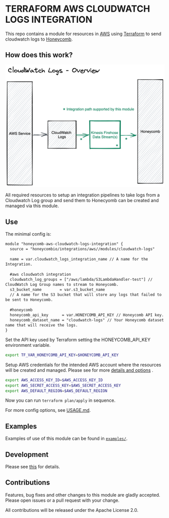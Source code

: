 # TERRAFORM AWS CLOUDWATCH LOGS INTEGRATION

This repo contains a module for resources in [AWS](https://aws.amazon.com/) using [Terraform](https://www.terraform.io/)
to send cloudwatch logs to [Honeycomb](https://www.honeycomb.io/).

## How does this work?

![AWS CloudWatch Logs Integration overview](../../docs/cloudwatch-logs-overview.png)

All required resources to setup an integration pipelines to take logs from a Cloudwatch Log group and send them to
Honecyomb can be created and managed via this module.

## Use

The minimal config is:

```hcl
module "honeycomb-aws-cloudwatch-logs-integration" {
  source = "honeycombio/integrations/aws//modules/cloudwatch-logs"

  name = var.cloudwatch_logs_integration_name // A name for the Integration.

  #aws cloudwatch integration
  cloudwatch_log_groups = ["/aws/lambda/S3LambdaHandler-test"] // CloudWatch Log Group names to stream to Honeycomb.
  s3_bucket_name        = var.s3_bucket_name
  // A name for the S3 bucket that will store any logs that failed to be sent to Honeycomb.

  #honeycomb
  honeycomb_api_key      = var.HONEYCOMB_API_KEY // Honeycomb API key.
  honeycomb_dataset_name = "cloudwatch-logs" // Your Honeycomb dataset name that will receive the logs.
}
```

Set the API key used by Terraform setting the HONEYCOMB_API_KEY environment variable.

```bash
export TF_VAR_HONEYCOMB_API_KEY=$HONEYCOMB_API_KEY
```

Setup AWS credentials for the intended AWS account where the resources will be created and managed. Please see for
more [details and options](https://registry.terraform.io/providers/hashicorp/aws/latest/docs#authentication-and-configuration)
.

```bash
export AWS_ACCESS_KEY_ID=$AWS_ACCESS_KEY_ID
export AWS_SECRET_ACCESS_KEY=$AWS_SECRET_ACCESS_KEY
export AWS_DEFAULT_REGION=$AWS_DEFAULT_REGION
```

Now you can run `terraform plan/apply` in sequence.

For more config options, see [USAGE.md](https://github.com/honeycombio/terraform-aws-integrations/blob/main/USAGE.md).

## Examples

Examples of use of this module can be found
in [`examples/`](https://github.com/honeycombio/terraform-aws-integrations/tree/main/examples).

## Development

Please see [this](https://github.com/honeycombio/terraform-aws-integrations#development) for details.

## Contributions

Features, bug fixes and other changes to this module are gladly accepted. Please open issues or a pull request with your
change.

All contributions will be released under the Apache License 2.0.
